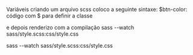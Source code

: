 Variáveis
criando um arquivo scss
coloco a seguinte sintaxe: $btn-color:
código com $ para definir a classe

e depois renderizo com a compilação
sass --watch sass/style.scss:css/style.css

sass --watch sass/style.scss:css/style.css